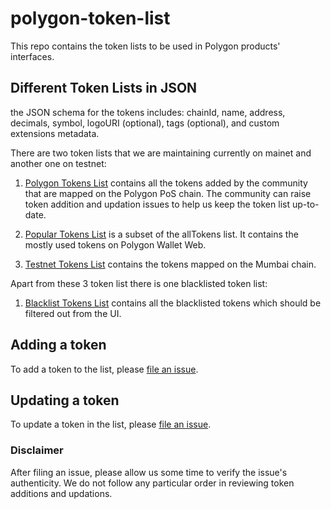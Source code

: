 # polygon-token-list

This repo contains the token lists to be used in Polygon products' interfaces.

## Different Token Lists in JSON

the JSON schema for the tokens includes: chainId, name, address, decimals, symbol, logoURI (optional), tags (optional), and custom extensions metadata.

There are two token lists that we are maintaining currently on mainet and another one on testnet:

1. [Polygon Tokens List](https://api-polygon-tokens.polygon.technology/tokenlists/polygonTokens.tokenlist.json) contains all the tokens added by the community that are mapped on the Polygon PoS chain. The community can raise token addition and updation issues to help us keep the token list up-to-date.

2. [Popular Tokens List](https://api-polygon-tokens.polygon.technology/tokenlists/popularTokens.tokenlist.json) is a subset of the allTokens list. It contains the mostly used tokens on Polygon Wallet Web.

3. [Testnet Tokens List](https://api-polygon-tokens.polygon.technology/tokenlists/testnet.tokenlist.json) contains the tokens mapped on the Mumbai chain.

Apart from these 3 token list there is one blacklisted token list:

1. [Blacklist Tokens List](https://api-polygon-tokens.polygon.technology/tokenlists/blacklist.tokenlist.json) contains all the blacklisted tokens which should be filtered out from the UI.

## Adding a token

To add a token to the list, please 
[file an issue](https://github.com/maticnetwork/polygon-token-list/issues/new?assignees=&labels=add+token+request&template=add_token_request.md&title=Add+%7BTOKEN_SYMBOL%7D%3A+%7BTOKEN_NAME%7D).

## Updating a token

To update a token in the list, please 
[file an issue](https://github.com/maticnetwork/polygon-token-list/issues/new?assignees=&labels=update+token+request&template=update_token_request.md&title=Update+%7BTOKEN_SYMBOL%7D%3A+%7BTOKEN_NAME%7D).

### Disclaimer

After filing an issue, please allow us some time to verify the issue's authenticity.
We do not follow any particular order in reviewing token additions and updations.
